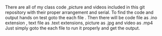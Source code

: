 There are all of my class code ,picture and videos included in this git repository with their proper arrangement and serial.
To find the code and output hands on test goto the each file .
Then there will be code file as .ino extension , text file as .text extensions,  picture as .jpg and video as .mp4
Just simply goto the each file to run it properly and get the output.
